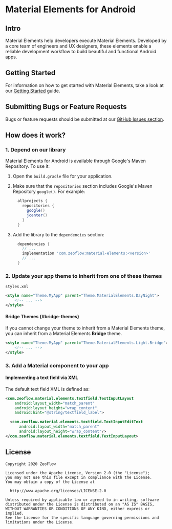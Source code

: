 # Material Elements for Android

##  Intro
Material Elements help developers execute
Material Elements. Developed by a core team of
engineers and UX designers, these elements enable a reliable
development workflow to build beautiful and functional Android apps.

## Getting Started
For information on how to get started with Material Elements,
take a look at our [Getting Started](docs/getting-started.md) guide.

## Submitting Bugs or Feature Requests
Bugs or feature requests should be submitted at our [GitHub Issues section](https://github.com/zeoflow/material-elements/issues).

## How does it work?
### 1. Depend on our library

Material Elements for Android is available through Google's Maven Repository.
To use it:

1.  Open the `build.gradle` file for your application.
2.  Make sure that the `repositories` section includes Google's Maven Repository
    `google()`. For example:

    ```groovy
      allprojects {
        repositories {
          google()
          jcenter()
        }
      }
    ```

3.  Add the library to the `dependencies` section:

    ```groovy
      dependencies {
        // ...
        implementation 'com.zeoflow:material-elements:<version>'
        // ...
      }
    ```

### 2. Update your app theme to inherit from one of these themes
`styles.xml`

```xml
<style name="Theme.MyApp" parent="Theme.MaterialElements.DayNight">
    <!-- ... -->
</style>
```

#### **Bridge Themes** {#bridge-themes}
If you cannot change your theme to inherit from a Material Elements theme, you
can inherit from a Material Elements **Bridge** theme.

```xml
<style name="Theme.MyApp" parent="Theme.MaterialElements.Light.Bridge">
    <!-- ... -->
</style>
```

### 3. Add a Material component to your app
#### **Implementing a text field via XML**

The default text field XML is defined as:

```xml
<com.zeoflow.material.elements.textfield.TextInputLayout
    android:layout_width="match_parent"
    android:layout_height="wrap_content"
    android:hint="@string/textfield_label">

  <com.zeoflow.material.elements.textfield.TextInputEditText
      android:layout_width="match_parent"
      android:layout_height="wrap_content"/>
</com.zeoflow.material.elements.textfield.TextInputLayout>
```

## License
    Copyright 2020 ZeoFlow
    
    Licensed under the Apache License, Version 2.0 (the "License");
    you may not use this file except in compliance with the License.
    You may obtain a copy of the License at
    
      http://www.apache.org/licenses/LICENSE-2.0
    
    Unless required by applicable law or agreed to in writing, software
    distributed under the License is distributed on an "AS IS" BASIS,
    WITHOUT WARRANTIES OR CONDITIONS OF ANY KIND, either express or implied.
    See the License for the specific language governing permissions and
    limitations under the License.
